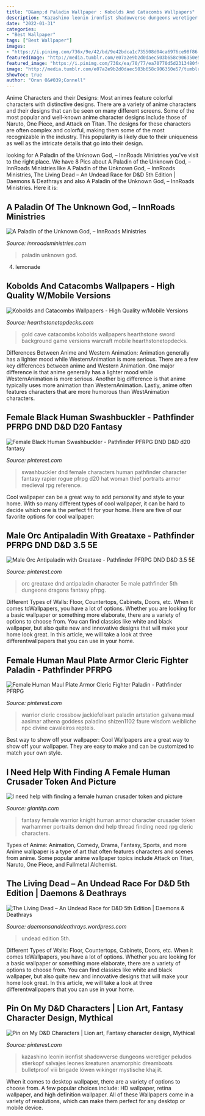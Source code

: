 ```yaml
---
title: "D&amp;d Paladin Wallpaper : Kobolds And Catacombs Wallpapers"
description: "Kazashino leonin ironfist shadowverse dungeons weretiger peludos stierkopf salvajes leones kreaturen anamorphic dreamboats bulletproof viii brigade löwen wikinger mystische khajiit"
date: "2022-01-31"
categories:
- "Best Wallpaper"
tags: ["Best Wallpaper"]
images:
- "https://i.pinimg.com/736x/9e/42/bd/9e42bdca1c735508d04ca6976ce98f86.jpg"
featuredImage: "http://media.tumblr.com/e07a2e9b2d0daec503b658c906350e57/tumblr_inline_n9b03bxFg21rprfgq.png"
featured_image: "https://i.pinimg.com/736x/ea/70/77/ea70770d5d2313480f4a39ffe2a8d572.jpg"
image: "http://media.tumblr.com/e07a2e9b2d0daec503b658c906350e57/tumblr_inline_n9b03bxFg21rprfgq.png"
ShowToc: true
author: "Oran O&#039;Connell"
---
```



Anime Characters and their Designs: Most animes feature colorful characters with distinctive designs.
There are a variety of anime characters and their designs that can be seen on many different screens. Some of the most popular and well-known anime character designs include those of Naruto, One Piece, and Attack on Titan. The designs for these characters are often complex and colorful, making them some of the most recognizable in the industry. This popularity is likely due to their uniqueness as well as the intricate details that go into their design.

	

		
looking for A Paladin of the Unknown God, – InnRoads Ministries you've visit to the right place. We have 8 Pics about A Paladin of the Unknown God, – InnRoads Ministries like A Paladin of the Unknown God, – InnRoads Ministries, The Living Dead – An Undead Race for D&amp;D 5th Edition | Daemons &amp; Deathrays and also A Paladin of the Unknown God, – InnRoads Ministries. Here it is:
		
    
## A Paladin Of The Unknown God, – InnRoads Ministries

<img loading=lazy src="https://www.innroadsministries.com/wp-content/uploads/2014/05/PaperArtist_2014-05-15_23-26-15.jpeg" onerror="this.onerror=null;this.src='https://tse3.mm.bing.net/th?id=OIP.9IirDba6TQqFBfuA3jhrOQHaEd&amp;pid=15.1';" alt="A Paladin of the Unknown God, – InnRoads Ministries">

_Source: innroadsministries.com_

>paladin unknown god. 

	

4. lemonade 

    
## Kobolds And Catacombs Wallpapers - High Quality W/Mobile Versions

<img loading=lazy src="http://www.hearthstonetopdecks.com/wp-content/uploads/2017/11/gold-cave-wallpaper-1024x576.jpg" onerror="this.onerror=null;this.src='https://tse1.mm.bing.net/th?id=OIP.NTsRsYnHJKRf36eLQHWh1wHaEK&amp;pid=15.1';" alt="Kobolds and Catacombs Wallpapers - High Quality w/Mobile Versions">

_Source: hearthstonetopdecks.com_

>gold cave catacombs kobolds wallpapers hearthstone sword background game versions warcraft mobile hearthstonetopdecks. 

	

Differences Between Anime and Western Animation: Animation generally has a lighter mood while WesternAnimation is more serious.
There are a few key differences between anime and Western Animation. One major difference is that anime generally has a lighter mood while WesternAnimation is more serious. Another big difference is that anime typically uses more animation than WesternAnimation. Lastly, anime often features characters that are more humorous than WestAnimation characters.

    
## Female Black Human Swashbuckler - Pathfinder PFRPG DND D&amp;D D20 Fantasy

<img loading=lazy src="https://i.pinimg.com/736x/2b/4a/fd/2b4afd23849f13b6cb6a0dd1b3d3af3b.jpg" onerror="this.onerror=null;this.src='https://tse3.mm.bing.net/th?id=OIP.0U5oYSRfkJGvB1mDhxOqVgHaJo&amp;pid=15.1';" alt="Female Black Human Swashbuckler - Pathfinder PFRPG DND D&amp;D d20 fantasy">

_Source: pinterest.com_

>swashbuckler dnd female characters human pathfinder character fantasy rapier rogue pfrpg d20 hat woman thief portraits armor medieval rpg reference. 

	

Cool wallpaper can be a great way to add personality and style to your home. With so many different types of cool wallpaper, it can be hard to decide which one is the perfect fit for your home. Here are five of our favorite options for cool wallpaper: 

    
## Male Orc Antipaladin With Greataxe - Pathfinder PFRPG DND D&amp;D 3.5 5E

<img loading=lazy src="https://i.pinimg.com/736x/9e/42/bd/9e42bdca1c735508d04ca6976ce98f86.jpg" onerror="this.onerror=null;this.src='https://tse1.mm.bing.net/th?id=OIP.Jki2ZK1cIru80vOS8vgUvgHaIV&amp;pid=15.1';" alt="Male Orc Antipaladin with Greataxe - Pathfinder PFRPG DND D&amp;D 3.5 5E">

_Source: pinterest.com_

>orc greataxe dnd antipaladin character 5e male pathfinder 5th dungeons dragons fantasy pfrpg. 

	

Different Types of Walls: Floor, Countertops, Cabinets, Doors, etc.
When it comes toWallpapers, you have a lot of options. Whether you are looking for a basic wallpaper or something more elaborate, there are a variety of options to choose from. You can find classics like white and black wallpaper, but also quite new and innovative designs that will make your home look great. In this article, we will take a look at three differentwallpapers that you can use in your home.

    
## Female Human Maul Plate Armor Cleric Fighter Paladin - Pathfinder PFRPG

<img loading=lazy src="https://i.pinimg.com/736x/ea/70/77/ea70770d5d2313480f4a39ffe2a8d572.jpg" onerror="this.onerror=null;this.src='https://tse4.mm.bing.net/th?id=OIP.XmWDvdRMMajQv2Vs1Ud5UwHaKx&amp;pid=15.1';" alt="Female Human Maul Plate Armor Cleric Fighter Paladin - Pathfinder PFRPG">

_Source: pinterest.com_

>warrior cleric crossbow jackiefelixart paladin artstation galvana maul aasimar athena goddess paladino shizen1102 faure wisdom weibliche npc divine cavaleiros repteis. 

	

Best way to show off your wallpaper:
Cool Wallpapers are a great way to show off your wallpaper. They are easy to make and can be customized to match your own style.

    
## I Need Help With Finding A Female Human Crusader Token And Picture

<img loading=lazy src="https://s-media-cache-ak0.pinimg.com/originals/70/8a/c1/708ac1adf283bad5d745e27f94ed8fd0.png" onerror="this.onerror=null;this.src='https://tse3.mm.bing.net/th?id=OIP.8FMfAeC0tD504IVzm9ygTgHaKf&amp;pid=15.1';" alt="I need help with finding a female human crusader token and picture">

_Source: giantitp.com_

>fantasy female warrior knight human armor character crusader token warhammer portraits demon dnd help thread finding need rpg cleric characters. 

	

Types of Anime: Animation, Comedy, Drama, Fantasy, Sports, and more
Anime wallpaper is a type of art that often features characters and scenes from anime. Some popular anime wallpaper topics include Attack on Titan, Naruto, One Piece, and Fullmetal Alchemist.

    
## The Living Dead – An Undead Race For D&amp;D 5th Edition | Daemons &amp; Deathrays

<img loading=lazy src="http://media.tumblr.com/e07a2e9b2d0daec503b658c906350e57/tumblr_inline_n9b03bxFg21rprfgq.png" onerror="this.onerror=null;this.src='https://tse4.mm.bing.net/th?id=OIP.7roM-LM_SK6OIrrg54sAlwDYEg&amp;pid=15.1';" alt="The Living Dead – An Undead Race for D&amp;D 5th Edition | Daemons &amp; Deathrays">

_Source: daemonsanddeathrays.wordpress.com_

>undead edition 5th. 

	

Different Types of Walls: Floor, Countertops, Cabinets, Doors, etc.
When it comes toWallpapers, you have a lot of options. Whether you are looking for a basic wallpaper or something more elaborate, there are a variety of options to choose from. You can find classics like white and black wallpaper, but also quite new and innovative designs that will make your home look great. In this article, we will take a look at three differentwallpapers that you can use in your home.

    
## Pin On My D&amp;D Characters | Lion Art, Fantasy Character Design, Mythical

<img loading=lazy src="https://i.pinimg.com/736x/be/d9/1f/bed91f13d87787c4f6f2a8293c0a4da7.jpg" onerror="this.onerror=null;this.src='https://tse4.mm.bing.net/th?id=OIP.Kajzt5IbAYx80ISzlbcRkwHaI4&amp;pid=15.1';" alt="Pin on My D&amp;D Characters | Lion art, Fantasy character design, Mythical">

_Source: pinterest.com_

>kazashino leonin ironfist shadowverse dungeons weretiger peludos stierkopf salvajes leones kreaturen anamorphic dreamboats bulletproof viii brigade löwen wikinger mystische khajiit. 

	

When it comes to desktop wallpaper, there are a variety of options to choose from. A few popular choices include: HD wallpaper, retina wallpaper, and high definition wallpaper. All of these Wallpapers come in a variety of resolutions, which can make them perfect for any desktop or mobile device. 

